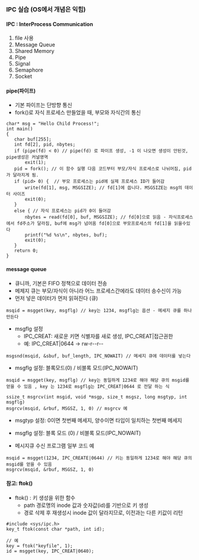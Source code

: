  ### IPC 실습 (OS에서 개념은 익힘)

 #### IPC : InterProcess Communication
 1. file 사용
 2. Message Queue
 3. Shared Memory
 4. Pipe
 5. Signal
 6. Semaphore
 7. Socket


 #### pipe(파이프)
 * 기본 파이프는 단방향 통신
 * fork()로 자식 프로세스 만들었을 때, 부모와 자식간의 통신
 ```
char* msg = "Hello Child Process!";
int main() 
{
    char buf[255];
    int fd[2], pid, nbytes;
    if (pipe(fd) < 0) // pipe(fd) 로 파이프 생성, -1 이 나오면 생성이 안된것,  pipe생성은 커널영역
        exit(1);
    pid = fork(); // 이 함수 실행 다음 코드부터 부모/자식 프로세스로 나뉘어짐, pid가 달라지게 됨.
    if (pid> 0) {  // 부모 프로세스는 pid에 실제 프로세스 ID가 들어감
        write(fd[1], msg, MSGSIZE); // fd[1]에 씁니다. MSGSIZE는 msg의 데이터 사이즈
        exit(0);
    }
    else { // 자식 프로세스는 pid가 0이 들어감
        nbytes = read(fd[0], buf, MSGSIZE); // fd[0]으로 읽음 - 자식프로세스에서 fd주소가 달라짐, buf에 msg가 넘어옴 fd[0]으로 부모프로세스의 fd[1]을 읽을수있다
        printf("%d %s\n", nbytes, buf);
        exit(0);
    }
    return 0;
}
```

#### message queue
- 큐니까, 기본은 FIFO 정책으로 데이터 전송
- 메제지 큐는 부모/자식이 아니라 어느 프로세스간에라도 데이터 송수신이 가능
- 먼저 넣은 데이터가 먼저 읽혀진다 (큐)

```
msqid = msgget(key, msgflg) // key는 1234, msgflg는 옵션 - 메세지 큐를 하나 만든다
```
* msgflg 설정
    * IPC_CREAT: 새로운 키면 식별자를 새로 생성, IPC_CREAT|접근권한
    * 예: IPC_CREAT|0644 -> rw-r--r--
```
msgsnd(msqid, &sbuf, buf_length, IPC_NOWAIT) // 메세지 큐에 데이터를 넣는다
```
 * msgflg 설정: 블록모드(0) / 비블록 모드(IPC_NOWAIT)
```
msqid = msgget(key, msgflg) // key는 동일하게 1234로 해야 해당 큐의 msgid를 얻을 수 있음 , key 는 1234로 msgflg는 IPC_CREAT|0644 로 전달 하는 식
```

```
ssize_t msgrcv(int msgid, void *msgp, size_t msgsz, long msgtyp, int msgflg)
msgrcv(msqid, &rbuf, MSGSZ, 1, 0) // msgrcv 예
```
* msgtyp 설정: 0이면 첫번째 메세지, 양수이면 타입이 일치하는 첫번째 메세지
* msgflg 설정: 블록 모드 (0) / 비블록 모드(IPC_NOWAIT)

* 메시지큐 수신 프로그램 일부 코드 예
```
msqid = msgget(1234, IPC_CREATE|0644) // 키는 동일하게 1234로 해야 해당 큐의 msgid를 얻을 수 있음
msgrcv(msqid, &rbuf, MSGSZ, 1, 0)
```


#### 참고: ftok()
* ftok() : 키 생성을 위한 함수
    * path 경로명의 inode 값과 숫자값(id)를 기반으로 키 생성
    * 경로 삭제 후 재생성시 inode 값이 달라지므로, 이전과는 다른 키값이 리턴
```
#include <sys/ipc.h>
key_t ftok(const char *path, int id);

// 예
key = ftok("keyfile", 1);
id = msgget(key, IPC_CREAT|0640);
```    

